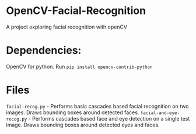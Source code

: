 # OpenCV-Facial-Recognition
A project exploring facial recognition with openCV

# Dependencies:
OpenCV for python. Run ```pip install opencv-contrib-python```

# Files
```facial-recog.py``` - Performs basic cascades based facial recognition on two images. Draws bounding boxes around detected faces.
```facial-and-eye-recog.py``` - Performs cascades based face and eye detection on a single test image. Draws bounding boxes around detected eyes and faces.